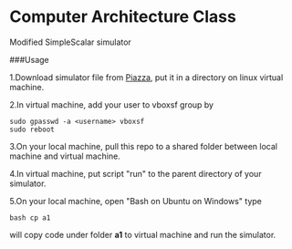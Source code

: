 # Computer Architecture Class

Modified SimpleScalar simulator

###Usage

1.Download simulator file from [Piazza](https://piazza.com/ubc.ca/winterterm12016/cpen411/resources), put it in a directory on linux virtual machine.

2.In virtual machine, add your user to vboxsf group by

```shell
sudo gpasswd -a <username> vboxsf
sudo reboot
```

3.On your local machine, pull this repo to a shared folder between local machine and virtual machine.

4.In virtual machine, put script "run" to the parent directory of your simulator.

5.On your local machine, open "Bash on Ubuntu on Windows" type
```shell
bash cp a1
```

will copy code under folder **a1** to virtual machine and run the simulator. 
